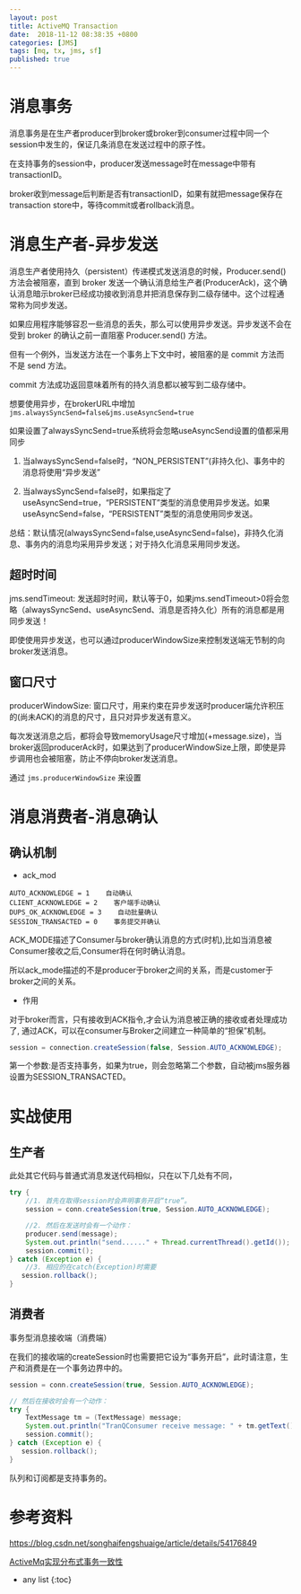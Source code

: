 ```yaml
---
layout: post
title: ActiveMQ Transaction
date:  2018-11-12 08:38:35 +0800
categories: [JMS]
tags: [mq, tx, jms, sf]
published: true
---
```


# 消息事务

消息事务是在生产者producer到broker或broker到consumer过程中同一个session中发生的，保证几条消息在发送过程中的原子性。

在支持事务的session中，producer发送message时在message中带有transactionID。

broker收到message后判断是否有transactionID，如果有就把message保存在transaction store中，等待commit或者rollback消息。

# 消息生产者-异步发送

消息生产者使用持久（persistent）传递模式发送消息的时候，Producer.send() 方法会被阻塞，直到 broker 发送一个确认消息给生产者(ProducerAck)，这个确认消息暗示broker已经成功接收到消息并把消息保存到二级存储中。这个过程通常称为同步发送。

如果应用程序能够容忍一些消息的丢失，那么可以使用异步发送。异步发送不会在受到 broker 的确认之前一直阻塞 Producer.send() 方法。

但有一个例外，当发送方法在一个事务上下文中时，被阻塞的是 commit 方法而不是 send 方法。

commit 方法成功返回意味着所有的持久消息都以被写到二级存储中。

想要使用异步，在brokerURL中增加 `jms.alwaysSyncSend=false&jms.useAsyncSend=true`

如果设置了alwaysSyncSend=true系统将会忽略useAsyncSend设置的值都采用同步

1) 当alwaysSyncSend=false时，“NON_PERSISTENT”(非持久化)、事务中的消息将使用“异步发送”

2) 当alwaysSyncSend=false时，如果指定了useAsyncSend=true，“PERSISTENT”类型的消息使用异步发送。如果useAsyncSend=false，“PERSISTENT”类型的消息使用同步发送。

总结：默认情况(alwaysSyncSend=false,useAsyncSend=false)，非持久化消息、事务内的消息均采用异步发送；对于持久化消息采用同步发送。

## 超时时间

jms.sendTimeout: 发送超时时间，默认等于0，如果jms.sendTimeout>0将会忽略（alwaysSyncSend、useAsyncSend、消息是否持久化）所有的消息都是用同步发送！

即使使用异步发送，也可以通过producerWindowSize来控制发送端无节制的向broker发送消息。

## 窗口尺寸

producerWindowSize: 窗口尺寸，用来约束在异步发送时producer端允许积压的(尚未ACK)的消息的尺寸，且只对异步发送有意义。

每次发送消息之后，都将会导致memoryUsage尺寸增加(+message.size)，当broker返回producerAck时，如果达到了producerWindowSize上限，即使是异步调用也会被阻塞，防止不停向broker发送消息。

通过 `jms.producerWindowSize` 来设置
 

# 消息消费者-消息确认

## 确认机制

- ack_mod

```
AUTO_ACKNOWLEDGE = 1    自动确认
CLIENT_ACKNOWLEDGE = 2    客户端手动确认   
DUPS_OK_ACKNOWLEDGE = 3    自动批量确认
SESSION_TRANSACTED = 0    事务提交并确认
```

ACK_MODE描述了Consumer与broker确认消息的方式(时机),比如当消息被Consumer接收之后,Consumer将在何时确认消息。

所以ack_mode描述的不是producer于broker之间的关系，而是customer于broker之间的关系。

- 作用

对于broker而言，只有接收到ACK指令,才会认为消息被正确的接收或者处理成功了, 通过ACK，可以在consumer与Broker之间建立一种简单的“担保”机制。

```java
session = connection.createSession(false, Session.AUTO_ACKNOWLEDGE);
```

第一个参数:是否支持事务，如果为true，则会忽略第二个参数，自动被jms服务器设置为SESSION_TRANSACTED。


# 实战使用

## 生产者

此处其它代码与普通式消息发送代码相似，只在以下几处有不同，

```java
try {
    //1. 首先在取得session时会声明事务开启“true”。
    session = conn.createSession(true, Session.AUTO_ACKNOWLEDGE);  

    //2. 然后在发送时会有一个动作：
    producer.send(message);  
    System.out.println("send......" + Thread.currentThread().getId());  
    session.commit();  
} catch (Exception e) {  
    //3. 相应的在catch(Exception)时需要
   session.rollback();  
}
```



## 消费者

事务型消息接收端（消费端）

在我们的接收端的createSession时也需要把它设为“事务开启”，此时请注意，生产和消费是在一个事务边界中的。

```java
session = conn.createSession(true, Session.AUTO_ACKNOWLEDGE);  

// 然后在接收时会有一个动作：
try {  
    TextMessage tm = (TextMessage) message;  
    System.out.println("TranQConsumer receive message: " + tm.getText());  
    session.commit();  
} catch (Exception e) {  
   session.rollback();  
}  
```

队列和订阅都是支持事务的。


# 参考资料

https://blog.csdn.net/songhaifengshuaige/article/details/54176849

[ActiveMq实现分布式事务一致性](https://www.cnblogs.com/zdd-java/archive/2017/11/19/7434831.html)

* any list
{:toc}